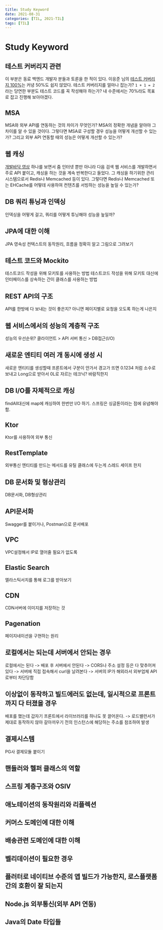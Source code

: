 ```yaml
---
title: Study Keyword
date: 2021-08-31
categories: [TIL, 2021-TIL]
tags: [TIL]
---
```


# Study Keyword

## 테스트 커버리지 관련
이 부분은 동료 백엔드 개발자 분들과 토론을 한 적이 있다. 이응준 님의 [테스트 커버리지 100%](https://www.youtube.com/watch?v=jdlBu2vFv58)는 커녕 50%도 쉽지 않았다. 테스트 커버리지를 얼마나 잡는가? `1 + 1 = 2` 라는 당연한 부분도 테스트 코드를 꼭 작성해야 하는가? 내 수준에서는 70%라도 목표로 잡고 진행해 보아야겠다.

## MSA
MSA와 외부 API를 연동하는 것의 차이가 무엇인가? MSA의 정확한 개념을 알아야 그 차이를 알 수 있을 것이다. 그렇다면 MSA로 구성할 경우 성능을 어떻게 개선할 수 있는가? 그리고 외부 API 연동할 때의 성능은 어떻게 개선할 수 있는가?

## 웹 캐싱
[개발바닥 영상](https://www.youtube.com/watch?v=VyQAWDlKy94) 하나를 보면서 줌 인터넷 뿐만 아니라 다음 검색 웹 서비스를 개발하면서 주로 API 붙이고, 캐싱을 하는 것을 계속 반복한다고 들었다. 그 캐싱을 하기위한 관리 시스템으로서 Redis나 Memcached 등이 있다. 그렇다면 Redis나 Memcached 또는 EHCache를 어떻데 사용하여 컨텐츠를 서빙하는 성능을 높일 수 있는가?

## DB 쿼리 튜닝과 인덱싱
인덱싱을 어떻게 걸고, 쿼리를 어떻게 튜닝해야 성능을 높일까?

## JPA에 대한 이해
JPA 영속성 컨텍스트의 동작원리, 흐름을 정확히 알고 그림으로 그려보기

## 테스트 코드와 Mockito
테스트코드 작성을 위해 모키토를 사용하는 방법
테스트코드 작성을 위해 모키토 대신에 인터페이스를 상속하는 간이 클래스를 사용하는 방법

## REST API의 구조
API를 한방에 다 보내는 것이 좋은지? 아니면 페이지별로 요청을 오도록 하는게 나은지

## 웹 서비스에서의 성능의 계층적 구조
성능의 우선순위? 클라이언트 > API 서버 통신 > DB접근(I/O)

## 새로운 엔티티 여러 개 동시에 생성 시
새로운 엔티티를 생성할때 프론트에서 구분이 안가서 경고가 뜨면 0.1234 처럼 소수로 보내고 Long으로 받아서 0L로 자르는 테크닉? 바람직한지

## DB I/O를 자체적으로 캐싱
findAll대신에 map에 캐싱하여 한번만 I/O 하기.
스프링은 싱글톤이라는 점에 유념해야함.

## Ktor
Ktor를 사용하여 외부 통신

## RestTemplate
외부통신 엔티티를 만드는 메서드를 유틸 클래스에 두는게 스레드 세이프 한지

## DB 문서화 및 형상관리
DB문서화, DB형상관리

## API문서화
Swagger를 붙이거나, Postman으로 문서배포

## VPC
VPC설정해서 IP로 열어줄 필요가 없도록

## Elastic Search
엘라스틱서치를 통해 로그를 받아보기

## CDN
CDN서버에 이미지를 저장하는 것

## Pagenation
페이지네이션을 구현하는 원리

## 로컬에서는 되는데 서버에서 안되는 경우
로컬에서는 된다 -> 배포 후 서버에서 안된다 -> CORS나 주소 설정 등은 다 맞추어져 있다 -> 서버에 직접 접속해서 curl을 날려본다 -> 서버의 IP가 해외라서 외부업체 API로부터 차단당함

## 이상없이 동작하고 빌드에러도 없는데, 일시적으로 프론트까지 다 터졌을 경우
배포를 했는데 갑자기 프론트에서 라이브러리를 하나도 못 끌어온다. -> 로드밸런서가 제대로 동작하지 않아 갈아끼우기 전의 인스턴스에 해당하는 주소를 참조하여 발생

## 결제시스템
PG사 결제모듈 붙이기

## 핸들러와 헬퍼 클래스의 역할

## 스프링 계층구조와 OSIV

## 애노테이션의 동작원리와 리플렉션

## 커머스 도메인에 대한 이해

## 배송관련 도메인에 대한 이해

## 벨리데이션이 필요한 경우

## 플러터로 네이티브 수준의 앱 빌드가 가능한지, 로스플랫폼 간의 호환이 잘 되는지

## Node.js 외부통신(외부 API 연동)

## Java의 Date 타입들